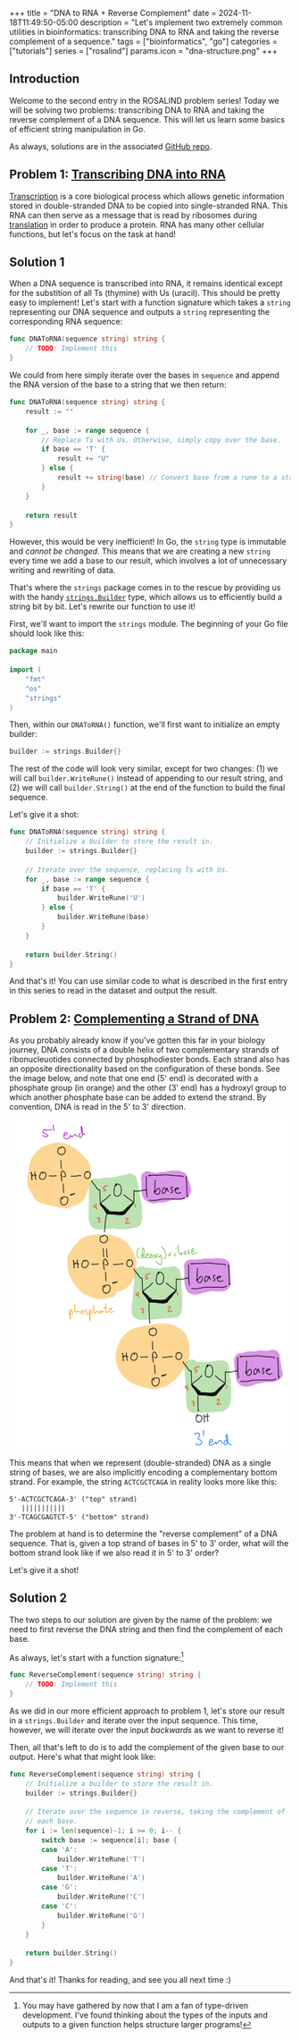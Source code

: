 +++
title = "DNA to RNA + Reverse Complement"
date = 2024-11-18T11:49:50-05:00
description = "Let's implement two extremely common utilities in bioinformatics: transcribing DNA to RNA and taking the reverse complement of a sequence."
tags = ["bioinformatics", "go"]
categories = ["tutorials"]
series = ["rosalind"]
params.icon = "dna-structure.png"
+++

## Introduction

Welcome to the second entry in the ROSALIND problem series! Today we will be solving two problems: transcribing DNA to RNA and taking the reverse complement of a DNA sequence. This will let us learn some basics of efficient string manipulation in Go.

As always, solutions are in the associated [GitHub repo](https://github.com/carreter/rosalind-solutions).

## Problem 1: [Transcribing DNA into RNA](https://rosalind.info/problems/rna/)

[Transcription](https://en.wikipedia.org/wiki/Transcription_(biology)) is a core biological process which allows genetic information stored in double-stranded DNA to be copied into single-stranded RNA. This RNA can then serve as a message that is read by ribosomes during [translation](https://en.wikipedia.org/wiki/Translation_(biology)) in order to produce a protein. RNA has many other cellular functions, but let's focus on the task at hand!

## Solution 1

When a DNA sequence is transcribed into RNA, it remains identical except for the substition of all Ts (thymine) with Us (uracil). This should be pretty easy to implement! Let's start with a function signature which takes a `string` representing our DNA sequence and outputs a `string` representing the corresponding RNA sequence:

```go
func DNAToRNA(sequence string) string {
    // TODO: Implement this
}
```

We could from here simply iterate over the bases in `sequence` and append the RNA version of the base to a string that we then return:

```go
func DNAToRNA(sequence string) string {
    result := ""

    for _, base := range sequence {
        // Replace Ts with Us. Otherwise, simply copy over the base.
        if base == 'T' {
            result += "U"
        } else {
            result += string(base) // Convert base from a rune to a string before appending.
        }
    }

    return result
}
```

However, this would be very inefficient! In Go, the `string` type is immutable and *cannot be changed*. This means that we are creating a new `string` every time we add a base to our result, which involves a lot of unnecessary writing and rewriting of data.

That's where the `strings` package comes in to the rescue by providing us with the handy [`strings.Builder`](https://pkg.go.dev/strings#Builder) type, which allows us to efficiently build a string bit by bit. Let's rewrite our function to use it!

First, we'll want to import the `strings` module. The beginning of your Go file should look like this:

```go
package main

import (
    "fmt"
    "os"
    "strings"
)
```

Then, within our `DNAToRNA()` function, we'll first want to initialize an empty builder:

```go
builder := strings.Builder{}
```

The rest of the code will look very similar, except for two changes: (1) we will call `builder.WriteRune()` instead of appending to our result string, and (2) we will call `builder.String()` at the end of the function to build the final sequence.

Let's give it a shot:

``` go
func DNAToRNA(sequence string) string {
	// Initialize a builder to store the result in.
	builder := strings.Builder{}

	// Iterate over the sequence, replacing Ts with Us.
	for _, base := range sequence {
		if base == 'T' {
			builder.WriteRune('U')
		} else {
			builder.WriteRune(base)
		}
	}

	return builder.String()
}
```

And that's it! You can use similar code to what is described in the first entry in this series to read in the dataset and output the result.

## Problem 2: [Complementing a Strand of DNA](https://rosalind.info/problems/revc/)

As you probably already know if you've gotten this far in your biology journey, DNA consists of a double helix of two complementary strands of ribonucleuotides connected by phosphodiester bonds. Each strand also has an opposite directionality based on the configuration of these bonds. See the image below, and note that one end (5' end) is decorated with a phosphate group (in orange) and the other (3' end) has a hydroxyl group to which another phosphate base can be added to extend the strand. By convention, DNA is read in the 5' to 3' direction. 


![Diagram of DNA structure showing 5' to 3' directionality](./dna-structure.png)


This means that when we represent (double-stranded) DNA as a single string of bases, we are also implicitly encoding a complementary bottom strand. For example, the string `ACTCGCTCAGA` in reality looks more like this:

```text
5'-ACTCGCTCAGA-3' ("top" strand)
   |||||||||||
3'-TCAGCGAGTCT-5' ("bottom" strand)
```

The problem at hand is to determine the "reverse complement" of a DNA sequence. That is, given a top strand of bases in 5' to 3' order, what will the bottom strand look like if we also read it in 5' to 3' order?

Let's give it a shot!

## Solution 2

The two steps to our solution are given by the name of the problem: we need to first reverse the DNA string and then find the complement of each base.

As always, let's start with a function signature:[^1]

[^1]: You may have gathered by now that I am a fan of type-driven development. I've found thinking about the types of the inputs and outputs to a given function helps structure larger programs!

```go
func ReverseComplement(sequence string) string {
    // TODO: Implement this
}
```

As we did in our more efficient approach to problem 1, let's store our result in a `strings.Builder` and iterate over the input sequence. This time, however, we will iterate over the input *backwards* as we want to reverse it!

Then, all that's left to do is to add the complement of the given base to our output. Here's what that might look like:

```go
func ReverseComplement(sequence string) string {
	// Initialize a builder to store the result in.
    builder := strings.Builder{}

    // Iterate over the sequence in reverse, taking the complement of
    // each base.
    for i := len(sequence)-1; i >= 0; i-- {
        switch base := sequence[i]; base {
        case 'A':
            builder.WriteRune('T')
        case 'T':
            builder.WriteRune('A')
        case 'G':
            builder.WriteRune('C')
        case 'C':
            builder.WriteRune('G')
        }
    }

    return builder.String()
}
```

And that's it! Thanks for reading, and see you all next time :)

